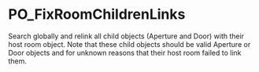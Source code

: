 # PO\_FixRoomChildrenLinks

Search globally and relink all child objects (Aperture and Door) with their host room object. Note that these child objects should be valid Aperture or Door objects and for unknown reasons that their host room failed to link them.
